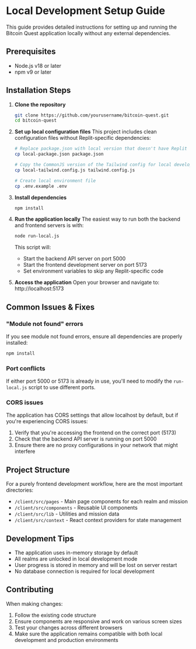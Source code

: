 # Local Development Setup Guide

This guide provides detailed instructions for setting up and running the Bitcoin Quest application locally without any external dependencies.

## Prerequisites

- Node.js v18 or later
- npm v9 or later

## Installation Steps

1. **Clone the repository**
   ```bash
   git clone https://github.com/yourusername/bitcoin-quest.git
   cd bitcoin-quest
   ```

2. **Set up local configuration files**
   This project includes clean configuration files without Replit-specific dependencies:
   ```bash
   # Replace package.json with local version that doesn't have Replit dependencies
   cp local-package.json package.json
   
   # Copy the CommonJS version of the Tailwind config for local development
   cp local-tailwind.config.js tailwind.config.js
   
   # Create local environment file
   cp .env.example .env
   ```

3. **Install dependencies**
   ```bash
   npm install
   ```

4. **Run the application locally**
   The easiest way to run both the backend and frontend servers is with:
   ```bash
   node run-local.js
   ```

   This script will:
   - Start the backend API server on port 5000
   - Start the frontend development server on port 5173
   - Set environment variables to skip any Replit-specific code

4. **Access the application**
   Open your browser and navigate to: http://localhost:5173

## Common Issues & Fixes

### "Module not found" errors
If you see module not found errors, ensure all dependencies are properly installed:
```bash
npm install
```

### Port conflicts
If either port 5000 or 5173 is already in use, you'll need to modify the `run-local.js` script to use different ports.

### CORS issues
The application has CORS settings that allow localhost by default, but if you're experiencing CORS issues:
1. Verify that you're accessing the frontend on the correct port (5173)
2. Check that the backend API server is running on port 5000
3. Ensure there are no proxy configurations in your network that might interfere

## Project Structure 

For a purely frontend development workflow, here are the most important directories:

- `/client/src/pages` - Main page components for each realm and mission
- `/client/src/components` - Reusable UI components
- `/client/src/lib` - Utilities and mission data
- `/client/src/context` - React context providers for state management

## Development Tips

- The application uses in-memory storage by default
- All realms are unlocked in local development mode
- User progress is stored in memory and will be lost on server restart
- No database connection is required for local development

## Contributing

When making changes:
1. Follow the existing code structure
2. Ensure components are responsive and work on various screen sizes
3. Test your changes across different browsers
4. Make sure the application remains compatible with both local development and production environments